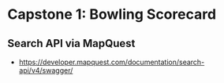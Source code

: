 # Capstone 1: Bowling Scorecard

## Search API via MapQuest

-   https://developer.mapquest.com/documentation/search-api/v4/swagger/
